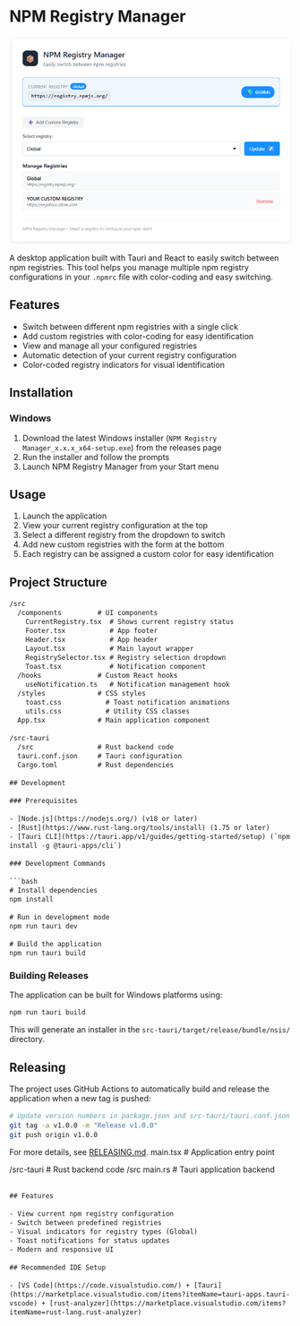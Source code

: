 # NPM Registry Manager

![](public/snapshot.png)


A desktop application built with Tauri and React to easily switch between npm registries. This tool helps you manage multiple npm registry configurations in your `.npmrc` file with color-coding and easy switching.

## Features

- Switch between different npm registries with a single click
- Add custom registries with color-coding for easy identification
- View and manage all your configured registries
- Automatic detection of your current registry configuration
- Color-coded registry indicators for visual identification

## Installation

### Windows

1. Download the latest Windows installer (`NPM Registry Manager_x.x.x_x64-setup.exe`) from the releases page
2. Run the installer and follow the prompts
3. Launch NPM Registry Manager from your Start menu

## Usage

1. Launch the application
2. View your current registry configuration at the top
3. Select a different registry from the dropdown to switch
4. Add new custom registries with the form at the bottom
5. Each registry can be assigned a custom color for easy identification

## Project Structure

```
/src
  /components         # UI components
    CurrentRegistry.tsx  # Shows current registry status
    Footer.tsx           # App footer
    Header.tsx           # App header
    Layout.tsx           # Main layout wrapper
    RegistrySelector.tsx # Registry selection dropdown
    Toast.tsx            # Notification component
  /hooks              # Custom React hooks
    useNotification.ts   # Notification management hook
  /styles             # CSS styles
    toast.css           # Toast notification animations
    utils.css           # Utility CSS classes
  App.tsx             # Main application component

/src-tauri
  /src                # Rust backend code
  tauri.conf.json     # Tauri configuration
  Cargo.toml          # Rust dependencies

## Development

### Prerequisites

- [Node.js](https://nodejs.org/) (v18 or later)
- [Rust](https://www.rust-lang.org/tools/install) (1.75 or later)
- [Tauri CLI](https://tauri.app/v1/guides/getting-started/setup) (`npm install -g @tauri-apps/cli`)

### Development Commands

```bash
# Install dependencies
npm install

# Run in development mode
npm run tauri dev

# Build the application
npm run tauri build
```

### Building Releases

The application can be built for Windows platforms using:

```bash
npm run tauri build
```

This will generate an installer in the `src-tauri/target/release/bundle/nsis/` directory.

## Releasing

The project uses GitHub Actions to automatically build and release the application when a new tag is pushed:

```bash
# Update version numbers in package.json and src-tauri/tauri.conf.json first
git tag -a v1.0.0 -m "Release v1.0.0"
git push origin v1.0.0
```

For more details, see [RELEASING.md](./RELEASING.md).
  main.tsx            # Application entry point

/src-tauri           # Rust backend code
  /src
    main.rs          # Tauri application backend
```

## Features

- View current npm registry configuration
- Switch between predefined registries
- Visual indicators for registry types (Global)
- Toast notifications for status updates
- Modern and responsive UI

## Recommended IDE Setup

- [VS Code](https://code.visualstudio.com/) + [Tauri](https://marketplace.visualstudio.com/items?itemName=tauri-apps.tauri-vscode) + [rust-analyzer](https://marketplace.visualstudio.com/items?itemName=rust-lang.rust-analyzer)
